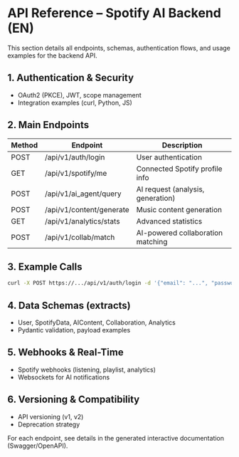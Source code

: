 # API Reference – Spotify AI Backend (EN)

This section details all endpoints, schemas, authentication flows, and usage examples for the backend API.

## 1. Authentication & Security
- OAuth2 (PKCE), JWT, scope management
- Integration examples (curl, Python, JS)

## 2. Main Endpoints
| Method | Endpoint                | Description                        |
|--------|-------------------------|------------------------------------|
| POST   | /api/v1/auth/login      | User authentication                |
| GET    | /api/v1/spotify/me      | Connected Spotify profile info     |
| POST   | /api/v1/ai_agent/query  | AI request (analysis, generation)  |
| POST   | /api/v1/content/generate| Music content generation           |
| GET    | /api/v1/analytics/stats | Advanced statistics                |
| POST   | /api/v1/collab/match    | AI-powered collaboration matching  |

## 3. Example Calls
```bash
curl -X POST https://.../api/v1/auth/login -d '{"email": "...", "password": "..."}'
```

## 4. Data Schemas (extracts)
- User, SpotifyData, AIContent, Collaboration, Analytics
- Pydantic validation, payload examples

## 5. Webhooks & Real-Time
- Spotify webhooks (listening, playlist, analytics)
- Websockets for AI notifications

## 6. Versioning & Compatibility
- API versioning (v1, v2)
- Deprecation strategy

For each endpoint, see details in the generated interactive documentation (Swagger/OpenAPI).
